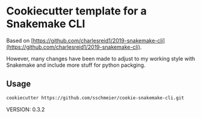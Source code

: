 # Cookiecutter template for a Snakemake CLI

Based on [https://github.com/charlesreid1/2019-snakemake-cli](https://github.com/charlesreid1/2019-snakemake-cli).

However, many changes have been made to adjust to my working style with Snakemake and include more stuff for python packging.


## Usage

```bash
cookiecutter https://github.com/sschmeier/cookie-snakemake-cli.git
```

VERSION: 0.3.2